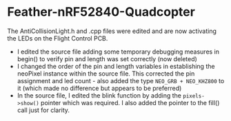 # Feather-nRF52840-Quadcopter

The AntiCollisionLight.h and .cpp files were edited and are now activating the LEDs on the Flight Control PCB.
  - I edited the source file adding some temporary debugging measures in begin() to verify pin and length was set correctly (now deleted)
  - I changed the order of the pin and length variables in establishing the neoPixel instance within the source file.  This corrected the pin assignment and led count - also added the type `NEO_GRB + NEO_KHZ800` to it (which made no difference but appears to be preferred)
  - In the source file, I edited the blink function by adding the `pixels->show()` pointer which was required.  I also added the pointer to the fill() call just for clarity.
  
 
